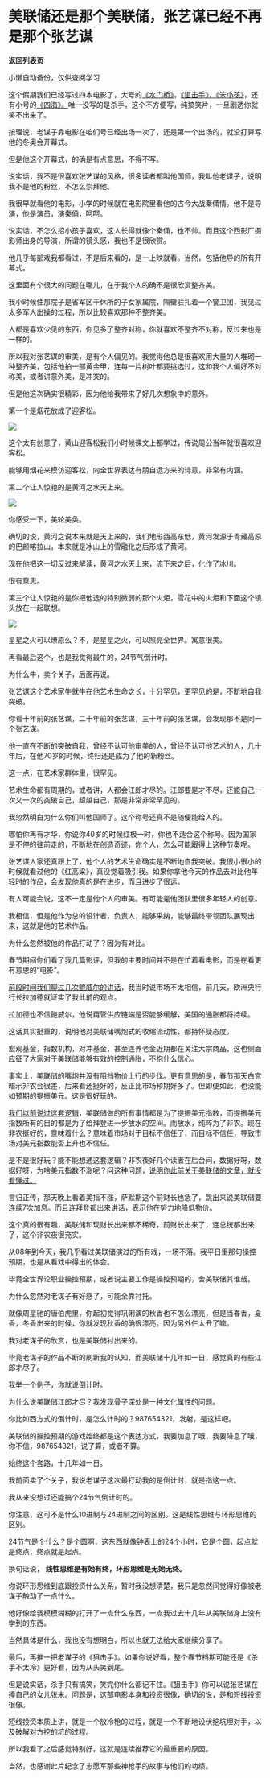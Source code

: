 # 美联储还是那个美联储，张艺谋已经不再是那个张艺谋

[**返回列表页**](/gzh/记忆承载3)

小懒自动备份，仅供查阅学习

这个假期我们已经写过四本电影了，大号的[《水门桥》](http://mp.weixin.qq.com/s?__biz=MzU0MjYwNDU2Mw==&mid=2247503657&idx=1&sn=4b8b1a506a6f19ae7b8534fde302aed2&chksm=fb1aa355cc6d2a43970fa861e8a19a0a70e9af725e63e0f87443e6342de9b0ee583af0432957&scene=21#wechat_redirect)，[《狙击手》，](http://mp.weixin.qq.com/s?__biz=MzU0MjYwNDU2Mw==&mid=2247503731&idx=2&sn=c49b2425a524c0fdf560f84355bfb577&chksm=fb1aa30fcc6d2a19b1600146c30ad436eba8af4cdb66991c61b60b7ac13be6c194b5c6bd80fb&scene=21#wechat_redirect)[《笨小孩》](http://mp.weixin.qq.com/s?__biz=MzU0MjYwNDU2Mw==&mid=2247503753&idx=1&sn=97856a9f71402bdc33f0e3f6ed2879c9&chksm=fb1aa3f5cc6d2ae30bbb9a09b1e56660b1963bfe2a70eb9e99064723cd260ea9ffecde97dcfc&scene=21#wechat_redirect)，还有小号的[《四海》。](http://mp.weixin.qq.com/s?__biz=MzU3NDc5Nzc0NQ==&mid=2247512423&idx=1&sn=47ea0929785a5084ad9981f0371db3d8&chksm=fd2e13b9ca599aafb5c10b53d852fbc3e06a87db1fea7b2278c249b6eb107297843c40685626&scene=21#wechat_redirect)唯一没写的是杀手，这个不方便写，纯搞笑片，一旦剧透你就笑不出来了。  

  

按理说，老谋子靠电影在咱们号已经出场一次了，还是第一个出场的，就没打算写他的冬奥会开幕式。  

  

但是他这个开幕式，的确是有点意思，不得不写。  

  

说实话，我不是很喜欢张艺谋的风格，很多读者都叫他国师，我叫他老谋子，说明我不是他的粉丝，不怎么崇拜他。

  

我很早就看他的电影，小学的时候就在电影院里看他的古今大战秦俑情。他不是导演，他是演员，演秦俑，呵呵。

  

说实话，不怎么招小孩子喜欢，这人长得就像个秦俑，也不帅。而且这个西影厂摄影师出身的导演，所谓的镜头感，我也不是很欣赏。

  

他几乎每部戏我都看过，不是后来看的，是一上映就看。当然，包括他导的所有开幕式。  

  

这里面有个很大的问题在哪儿，在于我个人的确不是很欣赏整齐美。  

  

我小时候住那院子是省军区干休所的子女家属院，隔壁驻扎着一个警卫团，我见过太多军人出操的过程，所以比较喜欢那种不整齐美。  

  

人都是喜欢少见的东西，你见多了整齐对称，你就喜欢不整齐不对称，反过来也是一样的。  

  

所以我对张艺谋的审美，是有个人偏见的。我觉得他总是很喜欢用大量的人堆砌一种整齐美，包括他拍一部黄金甲，连每一片树叶都要挑选过，这和我个人偏好不对称美，或者讲意外美，是冲突的。

  

但是他这次确实很精彩，因为他给我带来了好几次想象中的意外。  

  

第一个是烟花放成了迎客松。

  

![](https://mmbiz.qpic.cn/mmbiz_gif/rHlibCaxYvnNEIhfkLmPJFjGgN4lCbdt1dYMXbfSxqOxiazA7Sg6afX238vtGpFd4wmD05iaIhhGc99vdzAkaBVrw/640?wx_fmt=gif)

  

这个太有创意了，黄山迎客松我们小时候课文上都学过，传说周公当年就很喜欢迎客松。

  

能够用烟花来模仿迎客松，向全世界表达有朋自远方来的诗意，非常有内涵。

  

第二个让人惊艳的是黄河之水天上来。  

  

![](https://mmbiz.qpic.cn/mmbiz_gif/rHlibCaxYvnNEIhfkLmPJFjGgN4lCbdt1c4DX6wia7cFqjbDDiajETIibZQfL6gGgn94TuPfO4mOXB6JRuia3ibzVZUg/640?wx_fmt=gif)

  

你感受一下，美轮美奂。

  

确切的说，黄河之说本来就是天上来的，我们地形西高东低，黄河发源于青藏高原的巴颜喀拉山，本来就是冰山上的雪融化之后形成了黄河。

  

现在他把这一切反过来解读，黄河之水天上来，流下来之后，化作了冰川。

  

很有意思。  

  

第三个让人惊艳的是你把他选的特别微弱的那个火炬，雪花中的火炬和下面这个镜头放在一起联想。

  
![](https://mmbiz.qpic.cn/mmbiz_gif/rHlibCaxYvnNEIhfkLmPJFjGgN4lCbdt1UMCHMylBQb70qc6ZAZorSjYHaiaaDS4ibEoDA0iblf3LyUZI4vqLeF9JA/640?wx_fmt=gif)

  

星星之火可以燎原么？不，是星星之火，可以照亮全世界。寓意很美。

  

再看最后这个，也是我觉得最牛的，24节气倒计时。

  

  

为什么牛，卖个关子，后面再说。  

  

张艺谋这个艺术家牛就牛在他艺术生命之长，十分罕见，更罕见的是，不断地自我突破。  

  

你看十年前的张艺谋，二十年前的张艺谋，三十年前的张艺谋，会发现那不是同一个张艺谋。

  

他一直在不断的突破自我，曾经不认可他审美的人，曾经不认可他艺术的人，几十年后，在他70岁的时候，终归还是成为了他的新粉丝。

  

这一点，在艺术家群体里，很罕见。

  

艺术生命都有周期的，或者讲，人都会江郎才尽的。江郎要是才不尽，还能自己一次又一次的突破自己，超越自己，那是非常非常罕见的。

  

我忽然明白为什么你们叫他国师了。这个称号还真不是随便能给人的。  

  

哪怕你再有才华，你说你40岁的时候红极一时，你也不适合这个称号。因为国家是不停的往前走的，不断地在创造奇迹，你个人，怎么可能跟得上这种节奏呢。  

  

张艺谋人家还真跟上了，他个人的艺术生命确实是不断地自我突破。我很小很小的时候就看过他的《红高粱》，真没觉着吸引我。如果你拿他今天的作品去对比他年轻时的作品，会发现他真的是在进步，而且进步了很远。

  

有人可能会说，这不一定是他个人的审美。有可能是他团队里很多年轻人的创意。  

  

我相信，但是他作为总的设计者，负责人，能够采纳，能够最终带领团队展现出来，这就是他的艺术作品。

  

为什么忽然被他的作品打动了？因为有对比。

  

春节期间你们看了我几篇影评，但我的主要时间并不是在忙着看电影，而是在看更有意思的“电影”。  

  

[前段时间我们聊过几次鲍威尔的讲话](http://mp.weixin.qq.com/s?__biz=MzU3NDc5Nzc0NQ==&mid=2247512309&idx=1&sn=88829a9dc9da8cca934bf3be7ab6dc76&chksm=fd2e122bca599b3d994703f52139c2d05c7939585731e8e19b93ddfe1026d3780f980b4acf59&scene=21#wechat_redirect)，我当时说市场不太相信，前几天，欧洲央行行长拉加德就证实了我此前的观点。

  

拉加德也不信鲍威尔，他说甭管供应链端是否能够缓解，美国的通胀都将持续。

  

这话其实挺重的，说明他对美联储嘴炮式的收缩流动性，都持怀疑态度。

  

宏观基金，指数机构，对冲基金，甚至连养老金近期都在关注大宗商品，这也侧面应征了大家对于美联储能够有效的控制通胀，不抱什么信心。  

  

事实上，美联储的嘴炮并没有阻挡物价上行的步伐。更有意思的是，春节那天白宫暗示非农会很差，后来看还挺好的，反正比市场预期好多了。但即便如此，也没能如预期的提振美元。这是很好玩的。  

  

[我们以前说过这套逻辑](http://mp.weixin.qq.com/s?__biz=MzU0MjYwNDU2Mw==&mid=2247503641&idx=1&sn=ff56f8c476db5512d0cc87456f5606ab&chksm=fb1aa365cc6d2a737154e2f03168756e2951436e4f9951ec8b20fb975d7b732d3d520637a508&scene=21#wechat_redirect)，美联储做的所有事情都是为了提振美元指数，而提振美元指数所有的目的都是为了给拜登进一步放水的空间。而放水，纯粹为了非农。现在非农挺好的，意味着什么？意味着市场对于目标不信任了，而目标不信任，导致市场对美元指数能否上升也不信任。

  

是不是很好玩？能不能想通这套逻辑？非农夜好几个读者在后台问，数据好呀，数据好呀，为啥美元指数不涨呢？问这种问题，[说明你此前关于美联储的文章，就没看懂过。](http://mp.weixin.qq.com/s?__biz=MzU3NDc5Nzc0NQ==&mid=2247512309&idx=1&sn=88829a9dc9da8cca934bf3be7ab6dc76&chksm=fd2e122bca599b3d994703f52139c2d05c7939585731e8e19b93ddfe1026d3780f980b4acf59&scene=21#wechat_redirect)

  

言归正传，那天晚上看着美指不涨，萨默斯这个前财长也急了，跳出来说美联储要连续7次加息。而且连拜登都出来讲话，表示他在努力地降低物价。

  

这个真的很有趣，美联储和现财长出来都不稀奇，前财长出来了，连总统都出来了，这个非农夜很充实。

  

从08年到今天，我几乎看过美联储演过的所有戏，一场不落。我平日里那句操控预期，也是从看戏中得出的体会。  

  

毕竟全世界论职业操控预期，或者说主要工作是操控预期的，舍美联储其谁哉。

  

为什么忽然对老谋子有好感了，可能全靠衬托。  

  

就像周星驰的唐伯虎里，你起初觉得巩俐演的秋香也不怎么漂亮，但是当春香，夏香，冬香出来的时候，你就发现秋香的确很漂亮。因为另外仨太丑了嘛。  

  

我对老谋子的欣赏，也是美联储衬出来的。  

  

毕竟老谋子的作品不断的刷新我的认知，而美联储十几年如一日，感觉真的有些江郎才尽了。  

  

我举一个例子，你就说倒计时。  

  

为什么说美联储江郎才尽？我发现骨子深处是一种文化属性的问题。  

  

你比如西方式的倒计时，是怎么计时的？987654321，发射，是这样吧。  

  

美联储的操控预期的游戏始终都是这个表达方式，我要加息了哦，我要降息了哦，你不信，987654321，说了算，或者不算。  

  

始终这个套路，十几年如一日。

  

我前面卖了个关子，我说老谋子这次最打动我的是倒计时，就是指这一点。  

  

我从来没想过还能搞个24节气倒计时的。  

  

你注意，这可不是什么10进制与24进制之间的区别。这是线性思维与环形思维的区别。

  

24节气是个什么？是个圆啊，这东西就像钟表上的24个小时，它是个圆，起点就是终点，终点就是起点。  

  

换句话说， **线性思维是有始有终，环形思维是无始无终。**

  

你说环形思维到底跟投资什么关系，暂时我没想清楚，我只是忽然间觉得好像被老谋子触动了一点什么。  

  

他好像给我模模糊糊的打开了一点什么东西，一点我过去十几年从美联储身上没有学到的东西。  

  

当然具体是什么，我也没有想明白，所以也就无法给大家继续分享了。

  

最后，再推一把老谋子的《狙击手》。如果你说好看，整个春节档期可能还是《杀手不太冷》更好看，因为从头笑到尾。

  

但是说实话，杀手只有搞笑，笑完你什么都记不住。《狙击手》你可以说张艺谋在捧自己的女儿张末。问题是，这部电影本身和投资很像，确切的说，是和短线投资很像。

  

短线投资本质上讲，就是一个放冷枪的过程，就是一个不断地设伏挖坑埋对手，以及破解对方挖的坑的过程。  

  

所以我看了之后感觉特别好，这就是连续推荐它的最重要的原因。

  

当然，也感谢此片纪念了志愿军那些神枪手的故事与他们的功绩。

